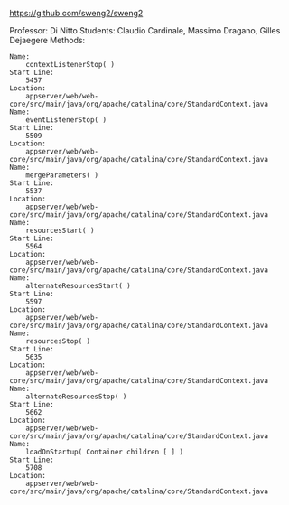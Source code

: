 
https://github.com/sweng2/sweng2

Professor:
    Di Nitto
Students:
    Claudio Cardinale, Massimo Dragano, Gilles Dejaegere
Methods:

    Name:
        contextListenerStop( )
    Start Line:
        5457
    Location:
        appserver/web/web-core/src/main/java/org/apache/catalina/core/StandardContext.java
    Name:
        eventListenerStop( )
    Start Line:
        5509
    Location:
        appserver/web/web-core/src/main/java/org/apache/catalina/core/StandardContext.java
    Name:
        mergeParameters( )
    Start Line:
        5537
    Location:
        appserver/web/web-core/src/main/java/org/apache/catalina/core/StandardContext.java
    Name:
        resourcesStart( )
    Start Line:
        5564
    Location:
        appserver/web/web-core/src/main/java/org/apache/catalina/core/StandardContext.java
    Name:
        alternateResourcesStart( )
    Start Line:
        5597
    Location:
        appserver/web/web-core/src/main/java/org/apache/catalina/core/StandardContext.java
    Name:
        resourcesStop( )
    Start Line:
        5635
    Location:
        appserver/web/web-core/src/main/java/org/apache/catalina/core/StandardContext.java
    Name:
        alternateResourcesStop( )
    Start Line:
        5662
    Location:
        appserver/web/web-core/src/main/java/org/apache/catalina/core/StandardContext.java
    Name:
        loadOnStartup( Container children [ ] )
    Start Line:
        5708
    Location:
        appserver/web/web-core/src/main/java/org/apache/catalina/core/StandardContext.java


